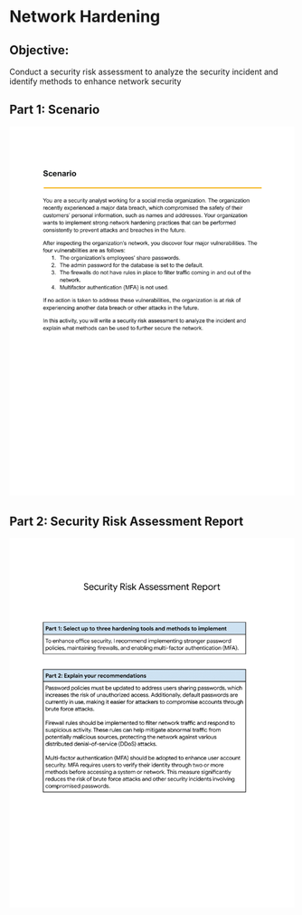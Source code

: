# Network Hardening

## Objective:
Conduct a security risk assessment to analyze the security incident and identify methods to enhance network security

## Part 1: Scenario
![alt](https://github.com/ElyUTech/Project-5-Network-Hardening/blob/main/project-5a-network-hardening-security-risk-assessment.png)

## Part 2: Security Risk Assessment Report 
![alt](https://github.com/ElyUTech/Project-5-Network-Hardening/blob/main/project-5b-network-hardening-security-risk-assessment.png)
